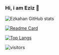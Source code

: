 ### Hi, i am Eziz 👋



![Ezkahan GitHub stats](https://github-readme-stats.vercel.app/api?username=ezkahan&count_private=true&theme=chartreuse-dark&show_icons=true)

[![Readme Card](https://github-readme-stats.vercel.app/api/pin/?username=ezkahan&theme=chartreuse-dark&repo=ezkahan)](https://github.com/ezkahan/ezkahan)

[![Top Langs](https://github-readme-stats.vercel.app/api/top-langs/?username=ezkahan&theme=chartreuse-dark)](https://github.com/ezkahan/ezkahan)

![visitors](https://visitor-badge.laobi.icu/badge?page_id=ezkahan)
